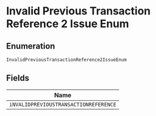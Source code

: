 
# Invalid Previous Transaction Reference 2 Issue Enum

## Enumeration

`InvalidPreviousTransactionReference2IssueEnum`

## Fields

| Name |
|  --- |
| `iNVALIDPREVIOUSTRANSACTIONREFERENCE` |

